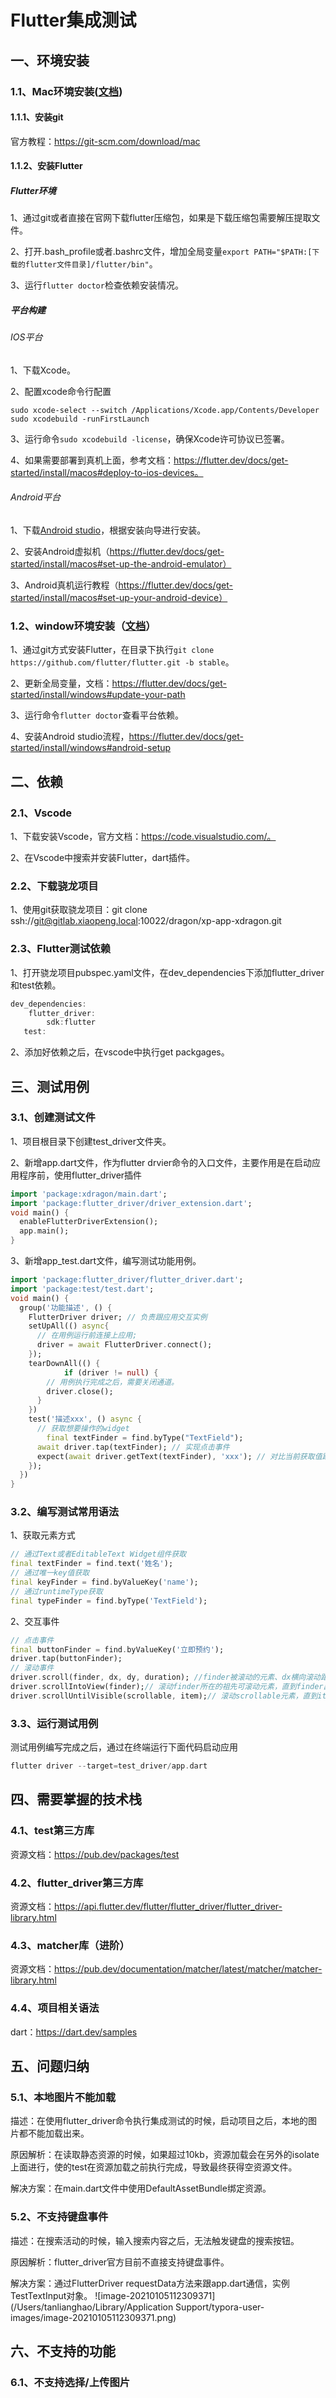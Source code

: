 # Flutter集成测试

## 一、环境安装

### 1.1、Mac环境安装([文档](https://flutter.dev/docs/get-started/install/macos#downloading-straight-from-github-instead-of-using-an-archive))

#### 1.1.1、安装git

官方教程：https://git-scm.com/download/mac

#### 1.1.2、安装Flutter

##### Flutter环境

1、通过git或者直接在官网下载flutter压缩包，如果是下载压缩包需要解压提取文件。

2、打开.bash_profile或者.bashrc文件，增加全局变量`export PATH="$PATH:[下载的flutter文件目录]/flutter/bin"`。

3、运行`flutter doctor`检查依赖安装情况。

##### 平台构建

###### IOS平台

1、下载Xcode。

2、配置xcode命令行配置

```
sudo xcode-select --switch /Applications/Xcode.app/Contents/Developer
sudo xcodebuild -runFirstLaunch
```

3、运行命令`sudo xcodebuild -license`，确保Xcode许可协议已签署。

4、如果需要部署到真机上面，参考文档：https://flutter.dev/docs/get-started/install/macos#deploy-to-ios-devices。

###### Android平台

1、下载[Android studio](https://developer.android.com/studio)，根据安装向导进行安装。

2、安装Android虚拟机（https://flutter.dev/docs/get-started/install/macos#set-up-the-android-emulator）

3、Android真机运行教程（https://flutter.dev/docs/get-started/install/macos#set-up-your-android-device）

### 1.2、window环境安装（[文档](https://flutter.dev/docs/get-started/install/windows)）

1、通过git方式安装Flutter，在目录下执行`git clone https://github.com/flutter/flutter.git -b stable`。

2、更新全局变量，文档：https://flutter.dev/docs/get-started/install/windows#update-your-path

3、运行命令`flutter doctor`查看平台依赖。

4、安装Android studio流程，https://flutter.dev/docs/get-started/install/windows#android-setup

## 二、依赖

### 2.1、Vscode

1、下载安装Vscode，官方文档：https://code.visualstudio.com/。

2、在Vscode中搜索并安装Flutter，dart插件。

### 2.2、下载骁龙项目

1、使用git获取骁龙项目：git clone ssh://git@gitlab.xiaopeng.local:10022/dragon/xp-app-xdragon.git

### 2.3、Flutter测试依赖

1、打开骁龙项目pubspec.yaml文件，在dev_dependencies下添加flutter_driver和test依赖。

```dart
dev_dependencies:
	flutter_driver:
		sdk:flutter
   test:
```

2、添加好依赖之后，在vscode中执行get packgages。

## 三、测试用例

### 3.1、创建测试文件

1、项目根目录下创建test_driver文件夹。

2、新增app.dart文件，作为flutter drvier命令的入口文件，主要作用是在启动应用程序前，使用flutter_driver插件

```dart
import 'package:xdragon/main.dart';
import 'package:flutter_driver/driver_extension.dart';
void main() {
  enableFlutterDriverExtension();
  app.main();
}
```

3、新增app_test.dart文件，编写测试功能用例。

```dart
import 'package:flutter_driver/flutter_driver.dart';
import 'package:test/test.dart';
void main() {
  group('功能描述', () {
    FlutterDriver driver; // 负责跟应用交互实例
    setUpAll(() async{
      // 在用例运行前连接上应用;
      driver = await FlutterDriver.connect();
    });
    tearDownAll(() {
			if (driver != null) {
        // 用例执行完成之后，需要关闭通道。
        driver.close();
      }
    })
    test('描述xxx', () async {
      // 获取想要操作的widget
    	final textFinder = find.byType("TextField");
      await driver.tap(textFinder); // 实现点击事件
      expect(await driver.getText(textFinder), 'xxx'); // 对比当前获取值跟期望值。
    });
  })
}
```



### 3.2、编写测试常用语法

1、获取元素方式

```dart
// 通过Text或者EditableText Widget组件获取
final textFinder = find.text('姓名');
// 通过唯一key值获取
final keyFinder = find.byValueKey('name');
// 通过runtimeType获取
final typeFinder = find.byType('TextField');
```

2、交互事件

```dart
// 点击事件
final buttonFinder = find.byValueKey('立即预约');
driver.tap(buttonFinder);
// 滚动事件
driver.scroll(finder, dx, dy, duration); //finder被滚动的元素、dx横向滚动距离、dy纵向滚动距离、duration滚动花费时间。
driver.scrollIntoView(finder);// 滚动finder所在的祖先可滚动元素，直到finder出现在可视范围。
driver.scrollUntilVisible(scrollable, item);// 滚动scrollable元素，直到item出现在可视范围，并且可配置想要item出现的位置，参数参考代码提示。
```



### 3.3、运行测试用例

测试用例编写完成之后，通过在终端运行下面代码启动应用

```dart
flutter driver --target=test_driver/app.dart
```



## 四、需要掌握的技术栈

### 4.1、test第三方库

资源文档：https://pub.dev/packages/test

### 4.2、flutter_driver第三方库

资源文档：https://api.flutter.dev/flutter/flutter_driver/flutter_driver-library.html

### 4.3、matcher库（进阶）

资源文档：https://pub.dev/documentation/matcher/latest/matcher/matcher-library.html

### 4.4、项目相关语法

dart：https://dart.dev/samples

## 五、问题归纳

### 5.1、本地图片不能加载

描述：在使用flutter_driver命令执行集成测试的时候，启动项目之后，本地的图片都不能加载出来。

原因解析：在读取静态资源的时候，如果超过10kb，资源加载会在另外的isolate上面进行，使的test在资源加载之前执行完成，导致最终获得空资源文件。

解决方案：在main.dart文件中使用DefaultAssetBundle绑定资源。

### 5.2、不支持键盘事件

描述：在搜索活动的时候，输入搜索内容之后，无法触发键盘的搜索按钮。

原因解析：flutter_driver官方目前不直接支持键盘事件。

解决方案：通过FlutterDriver requestData方法来跟app.dart通信，实例TestTextInput对象。
![image-20210105112309371](/Users/tanlianghao/Library/Application Support/typora-user-images/image-20210105112309371.png)

## 六、不支持的功能

### 6.1、不支持选择/上传图片